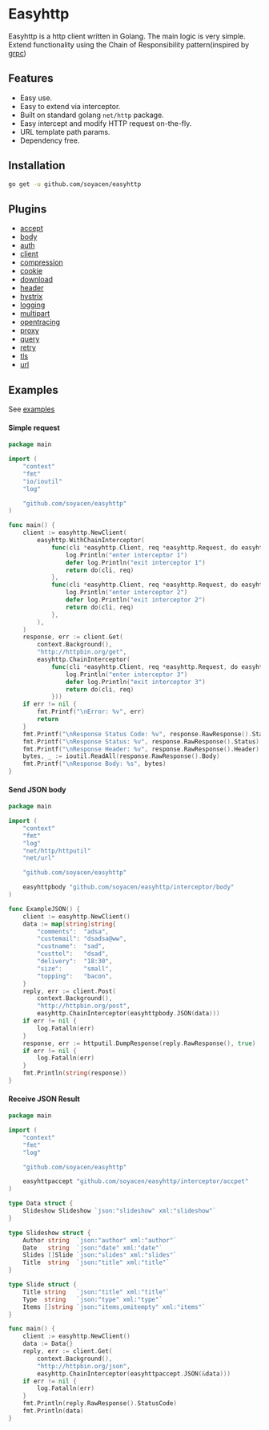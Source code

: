 # Easyhttp

Easyhttp is a http client written in Golang. The main logic is very simple. Extend functionality using the Chain of Responsibility pattern(inspired by [grpc](https://github.com/grpc/grpc))

## Features

- Easy use.
- Easy to extend via interceptor.
- Built on standard golang `net/http` package.
- Easy intercept and modify HTTP request on-the-fly.
- URL template path params.
- Dependency free.

## Installation

```bash
go get -u github.com/soyacen/easyhttp
```

## Plugins
- [accept](https://github.com/soyacen/easyhttp/tree/main/interceptor/accept) 
- [body](https://github.com/soyacen/easyhttp/tree/main/interceptor/body)
- [auth](https://github.com/soyacen/easyhttp/tree/main/interceptor/auth)
- [client](https://github.com/soyacen/easyhttp/tree/main/interceptor/client)
- [compression](https://github.com/soyacen/easyhttp/tree/main/interceptor/compression)
- [cookie](https://github.com/soyacen/easyhttp/tree/main/interceptor/cookie)
- [download](https://github.com/soyacen/easyhttp/tree/main/interceptor/download)
- [header](https://github.com/soyacen/easyhttp/tree/main/interceptor/header)
- [hystrix](https://github.com/soyacen/easyhttp/tree/main/interceptor/hystrix)
- [logging](https://github.com/soyacen/easyhttp/tree/main/interceptor/logging)
- [multipart](https://github.com/soyacen/easyhttp/tree/main/interceptor/multipart)
- [opentracing](https://github.com/soyacen/easyhttp/tree/main/interceptor/opentracing) 
- [proxy](https://github.com/soyacen/easyhttp/tree/main/interceptor/proxy) 
- [query](https://github.com/soyacen/easyhttp/tree/main/interceptor/query) 
- [retry](https://github.com/soyacen/easyhttp/tree/main/interceptor/retry) 
- [tls](https://github.com/soyacen/easyhttp/tree/main/interceptor/tls) 
- [url](https://github.com/soyacen/easyhttp/tree/main/interceptor/url) 


## Examples

See [examples](https://github.com/soyacen/easyhttp/blob/main/example/get/main.go)


#### Simple request

```go
package main

import (
	"context"
	"fmt"
	"io/ioutil"
	"log"

	"github.com/soyacen/easyhttp"
)

func main() {
	client := easyhttp.NewClient(
		easyhttp.WithChainInterceptor(
			func(cli *easyhttp.Client, req *easyhttp.Request, do easyhttp.Doer) (reply *easyhttp.Reply, err error) {
				log.Println("enter interceptor 1")
				defer log.Println("exit interceptor 1")
				return do(cli, req)
			},
			func(cli *easyhttp.Client, req *easyhttp.Request, do easyhttp.Doer) (reply *easyhttp.Reply, err error) {
				log.Println("enter interceptor 2")
				defer log.Println("exit interceptor 2")
				return do(cli, req)
			},
		),
	)
	response, err := client.Get(
		context.Background(),
		"http://httpbin.org/get",
		easyhttp.ChainInterceptor(
			func(cli *easyhttp.Client, req *easyhttp.Request, do easyhttp.Doer) (reply *easyhttp.Reply, err error) {
				log.Println("enter interceptor 3")
				defer log.Println("exit interceptor 3")
				return do(cli, req)
			}))
	if err != nil {
		fmt.Printf("\nError: %v", err)
		return
	}
	fmt.Printf("\nResponse Status Code: %v", response.RawResponse().StatusCode)
	fmt.Printf("\nResponse Status: %v", response.RawResponse().Status)
	fmt.Printf("\nResponse Header: %v", response.RawResponse().Header)
	bytes, _ := ioutil.ReadAll(response.RawResponse().Body)
	fmt.Printf("\nResponse Body: %s", bytes)
}

```

#### Send JSON body

```go
package main

import (
	"context"
	"fmt"
	"log"
	"net/http/httputil"
	"net/url"

	"github.com/soyacen/easyhttp"

	easyhttpbody "github.com/soyacen/easyhttp/interceptor/body"
)

func ExampleJSON() {
	client := easyhttp.NewClient()
	data := map[string]string{
		"comments":  "adsa",
		"custemail": "dsadsa@ww",
		"custname":  "sad",
		"custtel":   "dsad",
		"delivery":  "18:30",
		"size":      "small",
		"topping":   "bacon",
	}
	reply, err := client.Post(
		context.Background(),
		"http://httpbin.org/post",
		easyhttp.ChainInterceptor(easyhttpbody.JSON(data)))
	if err != nil {
		log.Fatalln(err)
	}
	response, err := httputil.DumpResponse(reply.RawResponse(), true)
	if err != nil {
		log.Fatalln(err)
	}
	fmt.Println(string(response))
}
```


#### Receive JSON Result

```go
package main

import (
	"context"
	"fmt"
	"log"

	"github.com/soyacen/easyhttp"

	easyhttpaccept "github.com/soyacen/easyhttp/interceptor/accpet"
)

type Data struct {
	Slideshow Slideshow `json:"slideshow" xml:"slideshow"`
}

type Slideshow struct {
	Author string  `json:"author" xml:"author"`
	Date   string  `json:"date" xml:"date"`
	Slides []Slide `json:"slides" xml:"slides"`
	Title  string  `json:"title" xml:"title"`
}

type Slide struct {
	Title string   `json:"title" xml:"title"`
	Type  string   `json:"type" xml:"type"`
	Items []string `json:"items,omitempty" xml:"items"`
}

func main() {
	client := easyhttp.NewClient()
	data := Data{}
	reply, err := client.Get(
		context.Background(),
		"http://httpbin.org/json",
		easyhttp.ChainInterceptor(easyhttpaccept.JSON(&data)))
	if err != nil {
		log.Fatalln(err)
	}
	fmt.Println(reply.RawResponse().StatusCode)
	fmt.Println(data)
}
```